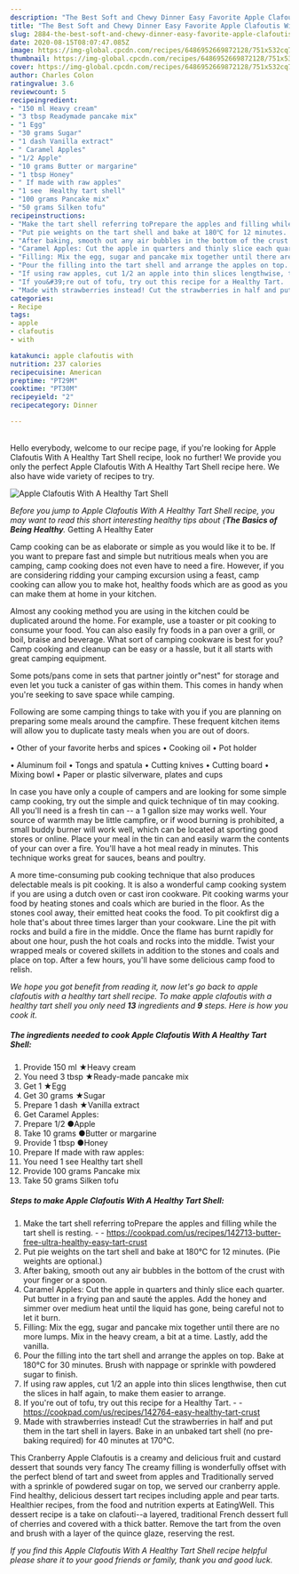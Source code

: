 ```yaml
---
description: "The Best Soft and Chewy Dinner Easy Favorite Apple Clafoutis With A Healthy Tart Shell"
title: "The Best Soft and Chewy Dinner Easy Favorite Apple Clafoutis With A Healthy Tart Shell"
slug: 2884-the-best-soft-and-chewy-dinner-easy-favorite-apple-clafoutis-with-a-healthy-tart-shell
date: 2020-08-15T08:07:47.085Z
image: https://img-global.cpcdn.com/recipes/6486952669872128/751x532cq70/apple-clafoutis-with-a-healthy-tart-shell-recipe-main-photo.jpg
thumbnail: https://img-global.cpcdn.com/recipes/6486952669872128/751x532cq70/apple-clafoutis-with-a-healthy-tart-shell-recipe-main-photo.jpg
cover: https://img-global.cpcdn.com/recipes/6486952669872128/751x532cq70/apple-clafoutis-with-a-healthy-tart-shell-recipe-main-photo.jpg
author: Charles Colon
ratingvalue: 3.6
reviewcount: 5
recipeingredient:
- "150 ml Heavy cream"
- "3 tbsp Readymade pancake mix"
- "1 Egg"
- "30 grams Sugar"
- "1 dash Vanilla extract"
- " Caramel Apples"
- "1/2 Apple"
- "10 grams Butter or margarine"
- "1 tbsp Honey"
- " If made with raw apples"
- "1 see  Healthy tart shell"
- "100 grams Pancake mix"
- "50 grams Silken tofu"
recipeinstructions:
- "Make the tart shell referring toPrepare the apples and filling while the tart shell is resting.  https://cookpad.com/us/recipes/142713-butter-free-ultra-healthy-easy-tart-crust"
- "Put pie weights on the tart shell and bake at 180℃ for 12 minutes. (Pie weights are optional.)"
- "After baking, smooth out any air bubbles in the bottom of the crust with your finger or a spoon."
- "Caramel Apples: Cut the apple in quarters and thinly slice each quarter. Put butter in a frying pan and sauté the apples. Add the honey and simmer over medium heat until the liquid has gone, being careful not to let it burn."
- "Filling: Mix the egg, sugar and pancake mix together until there are no more lumps. Mix in the heavy cream, a bit at a time. Lastly, add the vanilla."
- "Pour the filling into the tart shell and arrange the apples on top. Bake at 180℃ for 30 minutes. Brush with nappage or sprinkle with powdered sugar to finish."
- "If using raw apples, cut 1/2 an apple into thin slices lengthwise, then cut the slices in half again, to make them easier to arrange."
- "If you&#39;re out of tofu, try out this recipe for a Healthy Tart.  https://cookpad.com/us/recipes/142764-easy-healthy-tart-crust"
- "Made with strawberries instead! Cut the strawberries in half and put them in the tart shell in layers. Bake in an unbaked tart shell (no pre-baking required) for 40 minutes at 170℃."
categories:
- Recipe
tags:
- apple
- clafoutis
- with

katakunci: apple clafoutis with 
nutrition: 237 calories
recipecuisine: American
preptime: "PT29M"
cooktime: "PT30M"
recipeyield: "2"
recipecategory: Dinner

---
```

<br>
Hello everybody, welcome to our recipe page, if you're looking for Apple Clafoutis With A Healthy Tart Shell recipe, look no further! We provide you only the perfect Apple Clafoutis With A Healthy Tart Shell recipe here. We also have wide variety of recipes to try.
<br>


![Apple Clafoutis With A Healthy Tart Shell](https://img-global.cpcdn.com/recipes/6486952669872128/751x532cq70/apple-clafoutis-with-a-healthy-tart-shell-recipe-main-photo.jpg)

<i>Before you jump to Apple Clafoutis With A Healthy Tart Shell recipe, you may want to read this short interesting healthy tips about {<strong>The Basics of Being Healthy</strong>.</i>
Getting A Healthy Eater

    
Camp cooking can be as elaborate or simple as you would like it to be. If you want to prepare fast and simple but nutritious meals when you are camping, camp cooking does not even have to need a fire. However, if you are considering ridding your camping excursion using a feast, camp cooking can allow you to make hot, healthy foods which are as good as you can make them at home in your kitchen.

 Almost any cooking method you are using in the kitchen could be duplicated around the home. For example, use a toaster or pit cooking to consume your food. You can also easily fry foods in a pan over a grill, or boil, braise and beverage. What sort of camping cookware is best for you? Camp cooking and cleanup can be easy or a hassle, but it all starts with great camping equipment.

Some pots/pans come in sets that partner jointly or"nest" for storage and even let you tuck a canister of gas within them. This comes in handy when you're seeking to save space while camping.

Following are some camping things to take with you if you are planning on preparing some meals around the campfire. These frequent kitchen items will allow you to duplicate tasty meals when you are out of doors.


• Other of your favorite herbs and spices
• Cooking oil
• Pot holder

• Aluminum foil
• Tongs and spatula
• Cutting knives
• Cutting board
• Mixing bowl
• Paper or plastic silverware, plates and cups

In case you have only a couple of campers and are looking for some simple camp cooking, try out the simple and quick technique of tin may cooking. All you'll need is a fresh tin can -- a 1 gallon size may works well. Your source of warmth may be little campfire, or if wood burning is prohibited, a small buddy burner will work well, which can be located at sporting good stores or online. Place your meal in the tin can and easily warm the contents of your can over a fire. You'll have a hot meal ready in minutes.  This technique works great for sauces, beans and poultry.

A more time-consuming pub cooking technique that also produces delectable meals is pit cooking.  It is also a wonderful camp cooking system if you are using a dutch oven or cast iron cookware. Pit cooking warms your food by heating stones and coals which are buried in the floor. As the stones cool away, their emitted heat cooks the food. To pit cookfirst dig a hole that's about three times larger than your cookware. Line the pit with rocks and build a fire in the middle. Once the flame has burnt rapidly for about one hour, push the hot coals and rocks into the middle. Twist your wrapped meals or covered skillets in addition to the stones and coals and place on top. After a few hours, you'll have some delicious camp food to relish.


<i>We hope you got benefit from reading it, now let's go back to apple clafoutis with a healthy tart shell recipe. To make apple clafoutis with a healthy tart shell you only need <strong>13</strong> ingredients and <strong>9</strong> steps. Here is how you cook it.
</i>

##### The ingredients needed to cook Apple Clafoutis With A Healthy Tart Shell:

1. Provide 150 ml ★Heavy cream
1. You need 3 tbsp ★Ready-made pancake mix
1. Get 1 ★Egg
1. Get 30 grams ★Sugar
1. Prepare 1 dash ★Vanilla extract
1. Get  Caramel Apples:
1. Prepare 1/2 ●Apple
1. Take 10 grams ●Butter or margarine
1. Provide 1 tbsp ●Honey
1. Prepare  If made with raw apples:
1. You need 1 see  Healthy tart shell
1. Provide 100 grams Pancake mix
1. Take 50 grams Silken tofu


##### Steps to make Apple Clafoutis With A Healthy Tart Shell:

1. Make the tart shell referring toPrepare the apples and filling while the tart shell is resting. -  - https://cookpad.com/us/recipes/142713-butter-free-ultra-healthy-easy-tart-crust
1. Put pie weights on the tart shell and bake at 180℃ for 12 minutes. (Pie weights are optional.)
1. After baking, smooth out any air bubbles in the bottom of the crust with your finger or a spoon.
1. Caramel Apples: Cut the apple in quarters and thinly slice each quarter. Put butter in a frying pan and sauté the apples. Add the honey and simmer over medium heat until the liquid has gone, being careful not to let it burn.
1. Filling: Mix the egg, sugar and pancake mix together until there are no more lumps. Mix in the heavy cream, a bit at a time. Lastly, add the vanilla.
1. Pour the filling into the tart shell and arrange the apples on top. Bake at 180℃ for 30 minutes. Brush with nappage or sprinkle with powdered sugar to finish.
1. If using raw apples, cut 1/2 an apple into thin slices lengthwise, then cut the slices in half again, to make them easier to arrange.
1. If you&#39;re out of tofu, try out this recipe for a Healthy Tart. -  - https://cookpad.com/us/recipes/142764-easy-healthy-tart-crust
1. Made with strawberries instead! Cut the strawberries in half and put them in the tart shell in layers. Bake in an unbaked tart shell (no pre-baking required) for 40 minutes at 170℃.


This Cranberry Apple Clafoutis is a creamy and delicious fruit and custard dessert that sounds very fancy The creamy filling is wonderfully offset with the perfect blend of tart and sweet from apples and Traditionally served with a sprinkle of powdered sugar on top, we served our cranberry apple. Find healthy, delicious dessert tart recipes including apple and pear tarts. Healthier recipes, from the food and nutrition experts at EatingWell. This dessert recipe is a take on clafouti--a layered, traditional French dessert full of cherries and covered with a thick batter. Remove the tart from the oven and brush with a layer of the quince glaze, reserving the rest. 

<i>If you find this Apple Clafoutis With A Healthy Tart Shell recipe helpful please share it to your good friends or family, thank you and good luck.</i>

